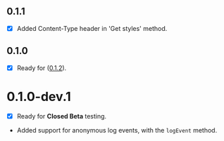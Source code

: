 ## 0.1.1

- [x] Added Content-Type header in 'Get styles' method.

## 0.1.0

- [x] Ready for ([0.1.2](https://github.com/buildwiththeta/buildwiththeta/releases/tag/0.1.2)).

# 0.1.0-dev.1

- [x] Ready for **Closed Beta** testing.

* Added support for anonymous log events, with the `logEvent` method.
